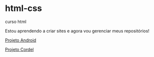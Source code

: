 # html-css
 curso html

Estou aprendendo a criar sites e agora vou gerenciar meus
repositórios!


<a href="https://pilatalves.github.io/html-css/projeto-android/android.html">Projeto Android</a>

<a href="https://pilatalves.github.io/html-css/projeto-cordel/index.html">Projeto Cordel</a>
